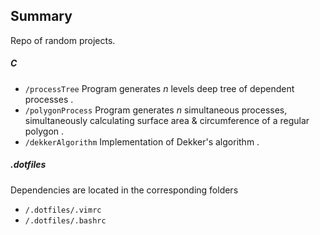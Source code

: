 ## Summary

Repo of random projects.

##### C 
- ```/processTree```
Program generates *n* levels deep tree of dependent processes .
- ```/polygonProcess```
Program generates *n* simultaneous processes, simultaneously calculating surface area & circumference of a regular polygon .
- ```/dekkerAlgorithm```
Implementation of Dekker's algorithm .

##### .dotfiles

Dependencies are located in the corresponding folders

- ```/.dotfiles/.vimrc```
- ```/.dotfiles/.bashrc```
